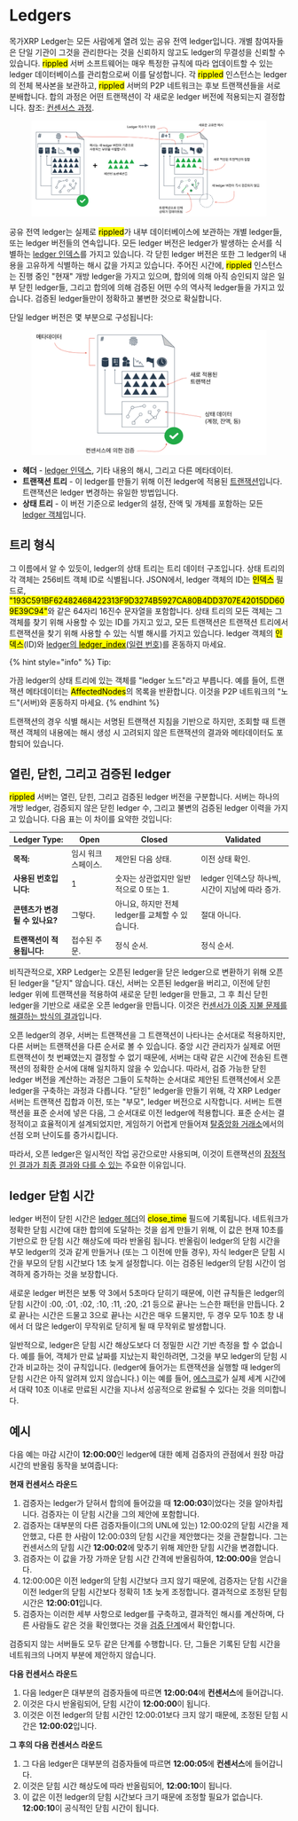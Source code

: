 # Ledgers

목가XRP Ledger는 모든 사람에게 열려 있는 공유 전역 ledger입니다. 개별 참여자들은 단일 기관이 그것을 관리한다는 것을 신뢰하지 않고도 ledger의 무결성을 신뢰할 수 있습니다. <mark style="background-color:yellow;">rippled</mark> 서버 소프트웨어는 매우 특정한 규칙에 따라 업데이트할 수 있는 ledger 데이터베이스를 관리함으로써 이를 달성합니다. 각 <mark style="background-color:yellow;">rippled</mark> 인스턴스는 ledger의 전체 복사본을 보관하고, <mark style="background-color:yellow;">rippled</mark> 서버의 P2P 네트워크는 후보 트랜잭션들을 서로 분배합니다. 합의 과정은 어떤 트랜잭션이 각 새로운 ledger 버전에 적용되는지 결정합니다. 참조: [컨센서스 과정](../undefined-1/undefined.md).

<figure><img src="../../.gitbook/assets/Ledgers_1.png" alt=""><figcaption></figcaption></figure>

공유 전역 ledger는 실제로 <mark style="background-color:yellow;">rippled</mark>가 내부 데이터베이스에 보관하는 개별 ledger들, 또는 ledger 버전들의 연속입니다. 모든 ledger 버전은 ledger가 발생하는 순서를 식별하는 [ledger 인덱스](../../references/xrp-ledger/undefined/)를 가지고 있습니다. 각 닫힌 ledger 버전은 또한 그 ledger의 내용을 고유하게 식별하는 해시 값을 가지고 있습니다. 주어진 시간에, <mark style="background-color:yellow;">rippled</mark> 인스턴스는 진행 중인 "현재" 개방 ledger을 가지고 있으며, 합의에 의해 아직 승인되지 않은 일부 닫힌 ledger들, 그리고 합의에 의해 검증된 어떤 수의 역사적 ledger들을 가지고 있습니다. 검증된 ledger들만이 정확하고 불변한 것으로 확실합니다.

단일 ledger 버전은 몇 부분으로 구성됩니다:

<figure><img src="../../.gitbook/assets/Ledgers_2.png" alt=""><figcaption></figcaption></figure>

* **헤더** - [ledger 인덱스](../../references/xrp-ledger/undefined/), 기타 내용의 해시, 그리고 다른 메타데이터.
* **트랜잭션 트리** - 이 ledger를 만들기 위해 이전 ledger에 적용된 [트랜잭션](../../references/xrp-ledger/undefined-1/)입니다. 트랜잭션은 ledger 변경하는 유일한 방법입니다.
* **상태 트리** - 이 버전 기준으로 ledger의 설정, 잔액 및 개체를 포함하는 모든 [ledger 객체](../../references/xrp-ledger/ledger/ledger-1/)입니다.

## 트리 형식

그 이름에서 알 수 있듯이, ledger의 상태 트리는 트리 데이터 구조입니다. 상태 트리의 각 객체는 256비트 객체 ID로 식별됩니다. JSON에서, ledger 객체의 ID는 <mark style="background-color:yellow;">인덱스</mark> 필드로, <mark style="background-color:yellow;">"193C591BF62482468422313F9D3274B5927CA80B4DD3707E42015DD609E39C94"</mark>와 같은 64자리 16진수 문자열을 포함합니다. 상태 트리의 모든 객체는 그 객체를 찾기 위해 사용할 수 있는 ID를 가지고 있고, 모든 트랜잭션은 트랜잭션 트리에서 트랜잭션을 찾기 위해 사용할 수 있는 식별 해시를 가지고 있습니다. ledger 객체의 <mark style="background-color:yellow;">인덱스</mark>(ID)와 [ledger의 <mark style="background-color:yellow;">ledger\_index</mark>(일련 번호)](../../references/xrp-ledger/undefined/)를 혼동하지 마세요.

{% hint style="info" %}
Tip:

가끔 ledger의 상태 트리에 있는 객체를 "ledger 노드"라고 부릅니다. 예를 들어, 트랜잭션 메타데이터는 <mark style="background-color:yellow;">AffectedNodes</mark>의 목록을 반환합니다. 이것을 P2P 네트워크의 "노드"(서버)와 혼동하지 마세요.
{% endhint %}

트랜잭션의 경우 식별 해시는 서명된 트랜잭션 지침을 기반으로 하지만, 조회할 때 트랜잭션 객체의 내용에는 해시 생성 시 고려되지 않은 트랜잭션의 결과와 메타데이터도 포함되어 있습니다.

## 열린, 닫힌, 그리고 검증된 ledger

<mark style="background-color:yellow;">rippled</mark> 서버는 열린, 닫힌, 그리고 검증된 ledger 버전을 구분합니다. 서버는 하나의 개방 ledger, 검증되지 않은 닫힌 ledger 수, 그리고 불변의 검증된 ledger 이력을 가지고 있습니다. 다음 표는 이 차이를 요약한 것입니다:

| Ledger Type:        | Open       | Closed                          | Validated                       |
| ------------------- | ---------- | ------------------------------- | ------------------------------- |
| **목적:**             | 임시 워크스페이스. | 제안된 다음 상태.                      | 이전 상태 확인.                       |
| **사용된 번호입니다:**      | 1          | 숫자는 상관없지만 일반적으로 0 또는 1.         | ledger 인덱스당 하나씩, 시간이 지남에 따라 증가. |
| **콘텐츠가 변경될 수 있나요?** | 그렇다.       | 아니요, 하지만 전체 ledger를 교체할 수 있습니다. | 절대 아니다.                         |
| **트랜잭션이 적용됩니다:**    | 접수된 주문.    | 정식 순서.                          | 정식 순서.                          |

비직관적으로, XRP Ledger는 오픈된 ledger을 닫은 ledger으로 변환하기 위해 오픈된 ledger을 "닫지" 않습니다. 대신, 서버는 오픈된 ledger을 버리고, 이전에 닫힌 ledger 위에 트랜잭션을 적용하여 새로운 닫힌 ledger을 만들고, 그 후 최신 닫힌 ledger을 기반으로 새로운 오픈 ledger을 만듭니다. 이것은 컨[센서가 이중 지불 문제를 해결하는 방식의 결과](../undefined-4/undefined-1.md)입니다.

오픈 ledger의 경우, 서버는 트랜잭션을 그 트랜잭션이 나타나는 순서대로 적용하지만, 다른 서버는 트랜잭션을 다른 순서로 볼 수 있습니다. 중앙 시간 관리자가 실제로 어떤 트랜잭션이 첫 번째였는지 결정할 수 없기 때문에, 서버는 대략 같은 시간에 전송된 트랜잭션의 정확한 순서에 대해 일치하지 않을 수 있습니다. 따라서, 검증 가능한 닫힌 ledger 버전을 계산하는 과정은 그들이 도착하는 순서대로 제안된 트랜잭션에서 오픈 ledger을 구축하는 과정과 다릅니다. "닫힌" ledger을 만들기 위해, 각 XRP Ledger 서버는 트랜잭션 집합과 이전, 또는 "부모", ledger 버전으로 시작합니다. 서버는 트랜잭션을 표준 순서에 넣은 다음, 그 순서대로 이전 ledger에 적용합니다. 표준 순서는 결정적이고 효율적이게 설계되었지만, 게임하기 어렵게 만들어져 [탈중앙화 거래소](../dex/)에서의 선점 오퍼 난이도를 증가시킵니다.

따라서, 오픈 ledger은 일시적인 작업 공간으로만 사용되며, 이것이 트랜잭션의 [잠정적인 결과가 최종 결과와 다를 수 있는](../transactions/finality-of-results/) 주요한 이유입니다.

## ledger 닫힘 시간&#x20;

ledger 버전이 닫힌 시간은 [ledger 헤더](../../references/xrp-ledger/ledger/ledger.md)의 <mark style="background-color:yellow;">close\_time</mark> 필드에 기록됩니다. 네트워크가 정확한 닫힘 시간에 대한 합의에 도달하는 것을 쉽게 만들기 위해, 이 값은 현재 10초를 기반으로 한 닫힘 시간 해상도에 따라 반올림 됩니다. 반올림이 ledger의 닫힘 시간을 부모 ledger의 것과 같게 만들거나 (또는 그 이전에 만들 경우), 자식 ledger은 닫힘 시간을 부모의 닫힘 시간보다 1초 늦게 설정합니다. 이는 검증된 ledger의 닫힘 시간이 엄격하게 증가하는 것을 보장합니다.

새로운 ledger 버전은 보통 약 3에서 5초마다 닫히기 때문에, 이런 규칙들은 ledger의 닫힘 시간이 :00, :01, :02, :10, :11, :20, :21 등으로 끝나는 느슨한 패턴을 만듭니다. 2로 끝나는 시간은 드물고 3으로 끝나는 시간은 매우 드물지만, 두 경우 모두 10초 창 내에서 더 많은 ledger이 무작위로 닫히게 될 때 무작위로 발생합니다.

일반적으로, ledger은 닫힘 시간 해상도보다 더 정밀한 시간 기반 측정을 할 수 없습니다. 예를 들어, 객체가 만료 날짜를 지났는지 확인하려면, 그것을 부모 ledger의 닫힘 시간과 비교하는 것이 규칙입니다. (ledger에 들어가는 트랜잭션을 실행할 때 ledger의 닫힘 시간은 아직 알려져 있지 않습니다.) 이는 예를 들어, [에스크로](../undefined-2/undefined-2.md)가 실제 세계 시간에서 대략 10초 이내로 만료된 시간을 지나서 성공적으로 완료될 수 있다는 것을 의미합니다.

## 예시

다음 예는 마감 시간이 **12:00:00**인 ledger에 대한 예제 검증자의 관점에서 원장 마감 시간의 반올림 동작을 보여줍니다:

**현재 컨센서스 라운드**

1. 검증자는 ledger가 닫혀서 합의에 들어갔을 때 **12:00:03**이었다는 것을 알아차립니다. 검증자는 이 닫힘 시간을 그의 제안에 포함합니다.
2. 검증자는 대부분의 다른 검증자들이(그의 UNL에 있는) 12:00:02의 닫힘 시간을 제안했고, 다른 한 사람이 12:00:03의 닫힘 시간을 제안했다는 것을 관찰합니다. 그는 컨센서스의 닫힘 시간 **12:00:02**에 맞추기 위해 제안한 닫힘 시간을 변경합니다.
3. 검증자는 이 값을 가장 가까운 닫힘 시간 간격에 반올림하여, **12:00:00**을 얻습니다.
4. 12:00:00은 이전 ledger의 닫힘 시간보다 크지 않기 때문에, 검증자는 닫힘 시간을 이전 ledger의 닫힘 시간보다 정확히 1초 늦게 조정합니다. 결과적으로 조정된 닫힘 시간은 **12:00:01**입니다.
5. 검증자는 이러한 세부 사항으로 ledger를 구축하고, 결과적인 해시를 계산하며, 다른 사람들도 같은 것을 확인했다는 것을 [검증 단계](../undefined-1/undefined.md)에서 확인합니다.

검증되지 않는 서버들도 모두 같은 단계를 수행합니다. 단, 그들은 기록된 닫힘 시간을 네트워크의 나머지 부분에 제안하지 않습니다.

**다음 컨센서스 라운드**

1. 다음 ledger은 대부분의 검증자들에 따르면 **12:00:04**에 **컨센서스**에 들어갑니다.
2. 이것은 다시 반올림되어, 닫힘 시간이 **12:00:00**이 됩니다.
3. 이것은 이전 ledger의 닫힘 시간인 12:00:01보다 크지 않기 때문에, 조정된 닫힘 시간은 **12:00:02**입니다.

**그 후의 다음 컨센서스 라운드**

1. 그 다음 ledger은 대부분의 검증자들에 따르면 **12:00:05**에 **컨센서스**에 들어갑니다.
2. 이것은 닫힘 시간 해상도에 따라 반올림되어, **12:00:10**이 됩니다.
3. 이 값은 이전 ledger의 닫힘 시간보다 크기 때문에 조정할 필요가 없습니다. **12:00:10**이 공식적인 닫힘 시간이 됩니다.
